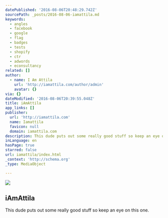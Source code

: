 ```yaml
---
datePublished: '2016-08-06T20:48:29.742Z'
sourcePath: _posts/2016-08-06-iamattila.md
keywords:
  - angles
  - facebook
  - google
  - flag
  - badges
  - tests
  - shopify
  - ctr
  - adwords
  - econsultancy
related: []
author:
  - name: I Am Attila
    url: 'http://iamattila.com/author/admin'
    avatar: {}
via: {}
dateModified: '2016-08-06T20:39:55.048Z'
title: iAmAttila
app_links: []
publisher:
  url: 'http://iamattila.com'
  name: Iamattila
  favicon: null
  domain: iamattila.com
description: This dude puts out some really good stuff so keep an eye on this one.
inLanguage: en
hasPage: true
starred: false
url: iamattila/index.html
_context: 'http://schema.org'
_type: MediaObject

---
```

<article style=""><img src="https://imgflo.herokuapp.com/graph/vahj1ThiexotieMo/a037f81618ef4d58154419a57797a26e/noop.jpg?input=http%3A%2F%2Fiamattila.com%2Fwp-content%2Fuploads%2F2016%2F06%2Ffacebook-monetization-750x300.jpg" /><h1>iAmAttila</h1></article>

This dude puts out some really good stuff so keep an eye on this one.
